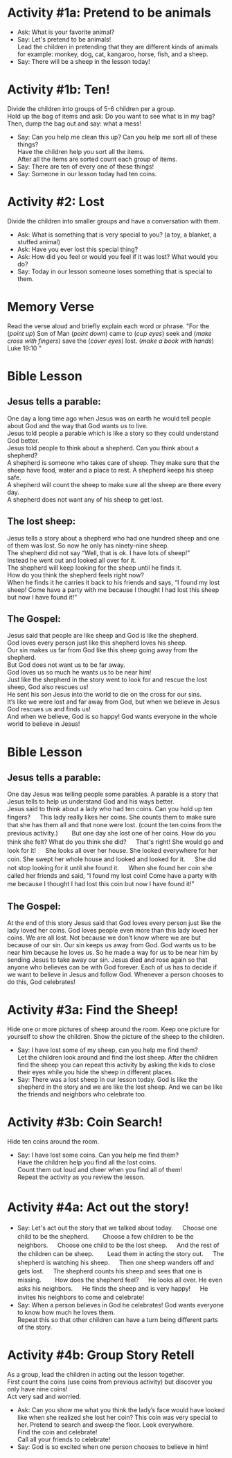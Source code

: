 # Activity #1a: Pretend to be animals 

- Ask: What is your favorite animal? 
- Say: Let's pretend to be animals!  
Lead the children in pretending that they are different kinds of animals for example: monkey, dog, cat, kangaroo, horse, fish, and a sheep. 
- Say: There will be a sheep in the lesson today!  

# Activity #1b: Ten!

Divide the children into groups of 5-6 children per a group.  
Hold up the bag of items and ask: Do you want to see what is in my bag?  
Then, dump the bag out and say: what a mess!  
- Say: Can you help me clean this up? Can you help me sort all of these things?  
Have the children help you sort all the items.  
After all the items are sorted count each group of items.  
- Say: There are ten of every one of these things!  
- Say: Someone in our lesson today had ten coins.  

# Activity #2: Lost 

Divide the children into smaller groups and have a conversation with them.  
- Ask: What is something that is very special to you? (a toy, a blanket, a stuffed animal) 
- Ask: Have you ever lost this special thing?  
- Ask: How did you feel or would you feel if it was lost? What would you do? 
- Say: Today in our lesson someone loses something that is special to them. 

# Memory Verse
Read the verse aloud and briefly explain each word or phrase. 
"For the (_point up_) Son of Man (_point down_) came to (_cup eyes_) seek and (_make cross with fingers_) save the  (_cover eyes_) lost. (_make a book with hands_) Luke 19:10 "

# Bible Lesson

## Jesus tells a parable: 
One day a long time ago when Jesus was on earth he would tell people about God and the way that God wants us to live.  
Jesus told people a parable which is like a story so they could understand God better.  
Jesus told people to think about a shepherd. Can you think about a shepherd?  
A shepherd is someone who takes care of sheep. They make sure that the sheep have food, water and a place to rest. A shepherd keeps his sheep safe.  
A shepherd will count the sheep to make sure all the sheep are there every day.  
A shepherd does not want any of his sheep to get lost.  
## The lost sheep: 
Jesus tells a story about a shepherd who had one hundred sheep and one of them was lost. So now he only has ninety-nine sheep.  
The shepherd did not say “Well, that is ok. I have lots of sheep!”  
Instead he went out and looked all over for it.   
The shepherd will keep looking for the sheep until he finds it.  
How do you think the shepherd feels right now?  
When he finds it he carries it back to his friends and says, “I found my lost sheep! Come have a party with me because I thought I had lost this sheep but now I have found it!” 
## The Gospel: 
Jesus said that people are like sheep and God is like the shepherd.  
God loves every person just like this shepherd loves his sheep.  
Our sin makes us far from God like this sheep going away from the shepherd.  
But God does not want us to be far away.  
God loves us so much he wants us to be near him!  
Just like the shepherd in the story went to look for and rescue the lost sheep, God also rescues us!  
He sent his son Jesus into the world to die on the cross for our sins.  
It’s like we were lost and far away from God, but when we believe in Jesus God rescues us and finds us!  
And when we believe, God is so happy! God wants everyone in the whole world to believe in Jesus!  

# Bible Lesson

## Jesus tells a parable: 
One day Jesus was telling people some parables. 
A parable is a story that Jesus tells to help us understand God and his ways better.  
Jesus said to think about a lady who had ten coins. Can you hold up ten fingers? 　
This lady really likes her coins. She counts them to make sure that she has them all and that none were lost. (count the ten coins from the previous activity.)　　
But one day she lost one of her coins. How do you think she felt? What do you think she did? 　
That's right! She would go and look for it! 　
She looks all over her house. She looked everywhere for her coin. She swept her whole house and looked and looked for it. 　
She did not stop looking for it until she found it. 　
When she found her coin she called her friends and said, “I found my lost coin! Come have a party with me because I thought I had lost this coin but now I have found it!” 　
## The Gospel: 
At the end of this story Jesus said that God loves every person just  like the lady loved her coins. God loves people even more than this lady loved her coins. 
We are all lost. Not because we don’t know where we are but because of our sin. 
Our sin keeps us away from God. 
God wants us to be near him because he loves us. 
So he made a way for us to be near him by sending Jesus to take away our sin. Jesus died and rose again so that anyone who believes can be with God forever. 
Each of us has to decide if we want to believe in Jesus and follow God. 
Whenever a person chooses to do this, God celebrates! 

# Activity #3a: Find the Sheep! 

Hide one or more pictures of sheep around the room. Keep one picture for yourself to show the children. 
Show the picture of the sheep to the children. 
- Say: I have lost some of my sheep, can you help me find them?  
Let the children look around and find the lost sheep. 
After the children find the sheep you can repeat this activity by asking the kids to close their eyes while you hide the sheep in different places.  
- Say: There was a lost sheep in our lesson today. God is like the shepherd in the story and we are like the lost sheep. And we can be like the friends and neighbors who celebrate too.

# Activity #3b: Coin Search! 

Hide ten coins around the room.
- Say: I have lost some coins. Can you help me find them?   
Have the children help you find all the lost coins.  
Count them out loud and cheer when you find all of them!  
Repeat the activity as you review the lesson.

# Activity #4a: Act out the story! 　

- Say: Let's act out the story that we talked about today.  　
Choose one child to be the shepherd.　　
Choose a few children to be the neighbors. 　
Choose one child to be the lost sheep. 　
And the rest of the children can be sheep.　　
Lead them in acting the story out. 　
The shepherd is watching his sheep. 　
Then one sheep wanders off and gets lost. 　
The shepherd counts his sheep and sees that one is missing.　　
How does the shepherd feel? 　
He looks all over. He even asks his neighbors. 　
He finds the sheep and is very happy! 　
He invites his neighbors to come and celebrate! 　
- Say: When a person believes in God he celebrates! God wants everyone to know how much he loves them.  
Repeat this so that other children can have a turn being different parts of the story. 

# Activity #4b: Group Story Retell

As a group, lead the children in acting out the lesson together.  
First count the coins (use coins from previous activity) but discover you only have nine coins!  
Act very sad and worried.  
- Ask: Can you show me what you think the lady’s face would have looked like when she realized she lost her coin? This coin was very special to her. 
Pretend to search and sweep the floor. Look everywhere.  
Find the coin and celebrate!  
Call all your friends to celebrate!  
- Say: God is so excited when one person chooses to believe in him! 
